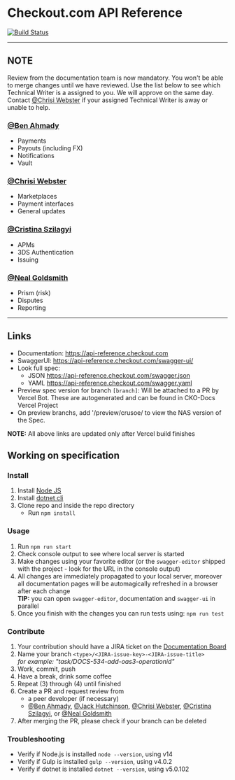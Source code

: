 # Checkout.com API Reference

[![Build Status](https://vercel.com/cko-docs/checkout-api-reference)](https://vercel.com/cko-docs/checkout-api-reference)

---

## NOTE

Review from the documentation team is now mandatory. You won't be able to merge changes until we have reviewed. Use the list below to see which Technical Writer is a assigned to you. We will approve on the same day. Contact [@Chrisi Webster](https://github.com/chrisi-webster-cko) if your assigned Technical Writer is away or unable to help.

### [@Ben Ahmady](https://github.com/ben-ahmady-cko)

- Payments
- Payouts (including FX)
- Notifications
- Vault

### [@Chrisi Webster](https://github.com/chrisi-webster-cko)

- Marketplaces
- Payment interfaces
- General updates

### [@Cristina Szilagyi](https://github.com/cristina-szilagyi-cko)

- APMs
- 3DS Authentication
- Issuing

### [@Neal Goldsmith](https://github.com/neal-goldsmith-cko)

- Prism (risk)
- Disputes
- Reporting

---

## Links

- Documentation: https://api-reference.checkout.com
- SwaggerUI: https://api-reference.checkout.com/swagger-ui/
- Look full spec:
  - JSON https://api-reference.checkout.com/swagger.json
  - YAML https://api-reference.checkout.com/swagger.yaml
- Preview spec version for branch `[branch]`: Will be attached to a PR by Vercel Bot. These are autogenerated and can be found in CKO-Docs Vercel Project
- On preview branchs, add '/preview/crusoe/ to view the NAS version of the Spec.

**NOTE:** All above links are updated only after Vercel build finishes

## Working on specification

### Install

1. Install [Node JS](https://nodejs.org/)
2. Install [dotnet cli](https://dotnet.microsoft.com/download)
3. Clone repo and inside the repo directory
   - Run `npm install`

### Usage

1. Run `npm run start`
2. Check console output to see where local server is started
3. Make changes using your favorite editor (or the `swagger-editor` shipped with the project - look for the URL in the console output)
4. All changes are immediately propagated to your local server, moreover all documentation pages will be automagically refreshed in a browser after each change  
   **TIP:** you can open `swagger-editor`, documentation and `swagger-ui` in parallel
5. Once you finish with the changes you can run tests using: `npm run test`

### Contribute

1. Your contribution should have a JIRA ticket on the [Documentation Board](https://checkout.atlassian.net/secure/RapidBoard.jspa?rapidView=543&projectKey=DOC)
2. Name your branch `<type>/<JIRA-issue-key>-<JIRA-issue-title>`  
   _for example: "task/DOCS-534-add-oas3-operationid"_
3. Work, commit, push
4. Have a break, drink some coffee
5. Repeat (3) through (4) until finished
6. Create a PR and request review from
   - a peer developer (if necessary)
   - [@Ben Ahmady](https://github.com/ben-ahmady-cko), [@Jack Hutchinson](https://github.com/jack-hutchinson-cko), [@Chrisi Webster](https://github.com/chrisi-webster-cko), [@Cristina Szilagyi](https://github.com/cristina-szilagyi-cko), or [@Neal Goldsmith](https://github.com/neal-goldsmith-cko)
7. After merging the PR, please check if your branch can be deleted

### Troubleshooting

- Verify if Node.js is installed `node --version`, using v14
- Verify if Gulp is installed `gulp --version`, using v4.0.2
- Verify if dotnet is installed `dotnet --version`, using v5.0.102
